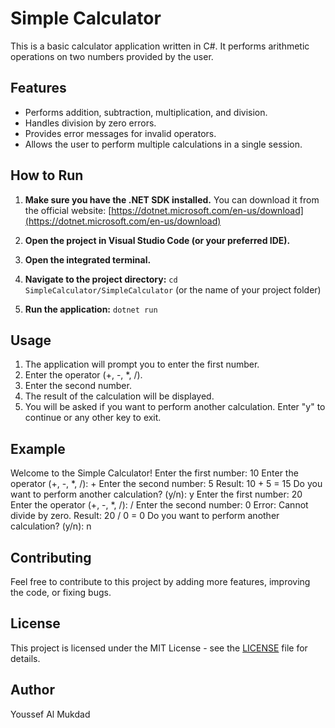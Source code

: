 # Simple Calculator

This is a basic calculator application written in C#. It performs arithmetic operations on two numbers provided by the user.

## Features

- Performs addition, subtraction, multiplication, and division.
- Handles division by zero errors.
- Provides error messages for invalid operators.
- Allows the user to perform multiple calculations in a single session.

## How to Run

1.  **Make sure you have the .NET SDK installed.** You can download it from the official website: [https://dotnet.microsoft.com/en-us/download](https://dotnet.microsoft.com/en-us/download)

2.  **Open the project in Visual Studio Code (or your preferred IDE).**

3.  **Open the integrated terminal.**

4.  **Navigate to the project directory:** `cd SimpleCalculator/SimpleCalculator` (or the name of your project folder)

5.  **Run the application:** `dotnet run`

## Usage

1.  The application will prompt you to enter the first number.
2.  Enter the operator (+, -, \*, /).
3.  Enter the second number.
4.  The result of the calculation will be displayed.
5.  You will be asked if you want to perform another calculation. Enter "y" to continue or any other key to exit.

## Example
Welcome to the Simple Calculator!
Enter the first number: 10
Enter the operator (+, -, *, /): +
Enter the second number: 5
Result: 10 + 5 = 15
Do you want to perform another calculation? (y/n): y
Enter the first number: 20
Enter the operator (+, -, *, /): /
Enter the second number: 0
Error: Cannot divide by zero.
Result: 20 / 0 = 0
Do you want to perform another calculation? (y/n): n

## Contributing

Feel free to contribute to this project by adding more features, improving the code, or fixing bugs.

## License

This project is licensed under the MIT License - see the [LICENSE](LICENSE) file for details.

## Author 

Youssef Al Mukdad
